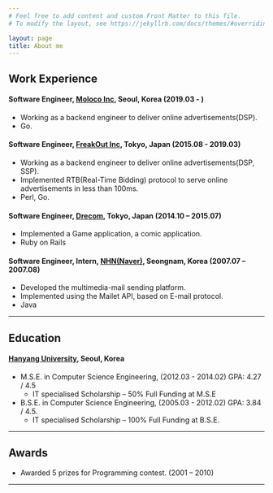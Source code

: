```yaml
---
# Feel free to add content and custom Front Matter to this file.
# To modify the layout, see https://jekyllrb.com/docs/themes/#overriding-theme-defaults

layout: page
title: About me
---
```


## Work Experience

#### Software Engineer, [Moloco Inc](https://molocoads.com), Seoul, Korea (2019.03 - )
* Working as a backend engineer to deliver online advertisements(DSP).
* Go.

#### Software Engineer, [FreakOut Inc](https://fout.jp), Tokyo, Japan (2015.08 - 2019.03)

* Working as a backend engineer to deliver online advertisements(DSP, SSP).
* Implemented RTB(Real-Time Bidding) protocol to serve online advertisements in less than 100ms.
* Perl, Go.

#### Software Engineer, [Drecom](https://drecom.co.jp), Tokyo, Japan (2014.10 – 2015.07)
* Implemented a Game application, a comic application.
* Ruby on Rails

#### Software Engineer, Intern, [NHN(Naver)](https://www.navercorp.com/), Seongnam, Korea (2007.07 – 2007.08)
* Developed the multimedia-mail sending platform.
* Implemented using the Mailet API, based on E-mail protocol.
* Java

------

## Education
#### [Hanyang University](https://www.hanyang.ac.kr), Seoul, Korea 
* M.S.E. in Computer Science Engineering, (2012.03 - 2014.02) GPA: 4.27 / 4.5
	* IT specialised Scholarship – 50% Full Funding at M.S.E
* B.S.E. in Computer Science Engineering, (2005.03 - 2012.02) GPA: 3.84 / 4.5.
	* IT specialised Scholarship – 100% Full Funding at B.S.E.

------

## Awards
* Awarded 5 prizes for Programming contest. (2001 – 2010)

------
